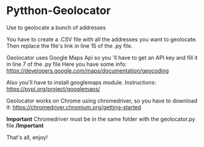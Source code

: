# Pytthon-Geolocator
Use to geolocate a bunch of addresses

You have to create a .CSV file with all the addresses you want to geolocate. Then replace the file's link in line 15 of the .py file.

Geolocator uses Google Maps Api so you 'll have to get an API key and fill it in line 7 of the .py file
Here you have some info: https://developers.google.com/maps/documentation/geocoding

Also you'll have to install googlemaps module.
Instructions: https://pypi.org/project/googlemaps/

Geolocator works on Chrome using chromedriver, so you have to download it: https://chromedriver.chromium.org/getting-started

**Important** Chromedriver must be in the same folder with the geolocator.py file **/Important**

That's all, enjoy!
